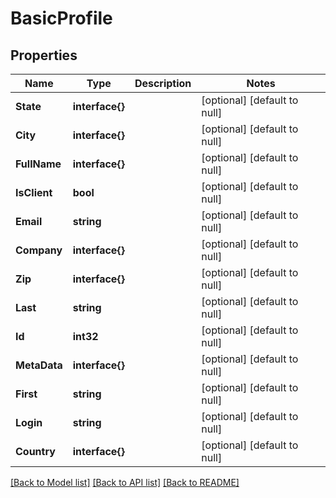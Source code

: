 # BasicProfile

## Properties
Name | Type | Description | Notes
------------ | ------------- | ------------- | -------------
**State** | **interface{}** |  | [optional] [default to null]
**City** | **interface{}** |  | [optional] [default to null]
**FullName** | **interface{}** |  | [optional] [default to null]
**IsClient** | **bool** |  | [optional] [default to null]
**Email** | **string** |  | [optional] [default to null]
**Company** | **interface{}** |  | [optional] [default to null]
**Zip** | **interface{}** |  | [optional] [default to null]
**Last** | **string** |  | [optional] [default to null]
**Id** | **int32** |  | [optional] [default to null]
**MetaData** | **interface{}** |  | [optional] [default to null]
**First** | **string** |  | [optional] [default to null]
**Login** | **string** |  | [optional] [default to null]
**Country** | **interface{}** |  | [optional] [default to null]

[[Back to Model list]](../README.md#documentation-for-models) [[Back to API list]](../README.md#documentation-for-api-endpoints) [[Back to README]](../README.md)


